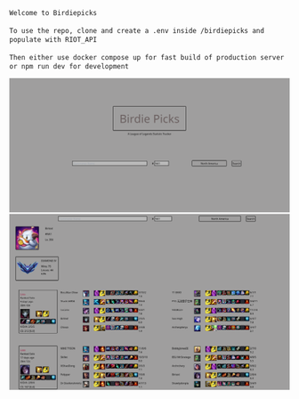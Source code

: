    Welcome to Birdiepicks

    To use the repo, clone and create a .env inside /birdiepicks and populate with RIOT_API

    Then either use docker compose up for fast build of production server or npm run dev for development

![Front Page](./Page0.png)
![Display Page](./Page1.png)
